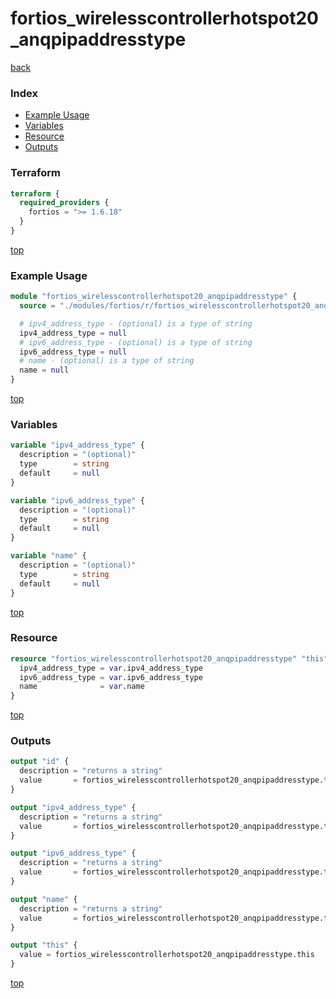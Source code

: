 # fortios_wirelesscontrollerhotspot20_anqpipaddresstype

[back](../fortios.md)

### Index

- [Example Usage](#example-usage)
- [Variables](#variables)
- [Resource](#resource)
- [Outputs](#outputs)

### Terraform

```terraform
terraform {
  required_providers {
    fortios = ">= 1.6.18"
  }
}
```

[top](#index)

### Example Usage

```terraform
module "fortios_wirelesscontrollerhotspot20_anqpipaddresstype" {
  source = "./modules/fortios/r/fortios_wirelesscontrollerhotspot20_anqpipaddresstype"

  # ipv4_address_type - (optional) is a type of string
  ipv4_address_type = null
  # ipv6_address_type - (optional) is a type of string
  ipv6_address_type = null
  # name - (optional) is a type of string
  name = null
}
```

[top](#index)

### Variables

```terraform
variable "ipv4_address_type" {
  description = "(optional)"
  type        = string
  default     = null
}

variable "ipv6_address_type" {
  description = "(optional)"
  type        = string
  default     = null
}

variable "name" {
  description = "(optional)"
  type        = string
  default     = null
}
```

[top](#index)

### Resource

```terraform
resource "fortios_wirelesscontrollerhotspot20_anqpipaddresstype" "this" {
  ipv4_address_type = var.ipv4_address_type
  ipv6_address_type = var.ipv6_address_type
  name              = var.name
}
```

[top](#index)

### Outputs

```terraform
output "id" {
  description = "returns a string"
  value       = fortios_wirelesscontrollerhotspot20_anqpipaddresstype.this.id
}

output "ipv4_address_type" {
  description = "returns a string"
  value       = fortios_wirelesscontrollerhotspot20_anqpipaddresstype.this.ipv4_address_type
}

output "ipv6_address_type" {
  description = "returns a string"
  value       = fortios_wirelesscontrollerhotspot20_anqpipaddresstype.this.ipv6_address_type
}

output "name" {
  description = "returns a string"
  value       = fortios_wirelesscontrollerhotspot20_anqpipaddresstype.this.name
}

output "this" {
  value = fortios_wirelesscontrollerhotspot20_anqpipaddresstype.this
}
```

[top](#index)